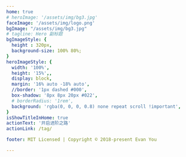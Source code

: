 ```yaml
---
home: true
# heroImage: '/assets/img/bg3.jpg'
faceImage: '/assets/img/logo.png'
bgImage: "/assets/img/bg3.jpg"
# tagline: Hero 副标题 
bgImageStyle: {
  height : 320px,
  background-size: 100% 80%;
}
heroImageStyle: {
  width: '100%',
  height: '15%',,
  display: block,
  margin: '16% auto -18% auto',
  //border: '1px dashed #000',
  box-shadow: '8px 8px 20px #022',
  # borderRadius: '1rem',
  background: 'rgba(0, 0, 0, 0.8) none repeat scroll !important',
}
isShowTitleInHome: true
actionText: '开启进阶之路'
actionLink: /tag/

footer: MIT Licensed | Copyright © 2018-present Evan You

---
```


<!-- <Clock/> -->
<!-- 
::: tip 昨天 今天 明天

问一问，人的一生能有几天 
算一算，人的一生不过三天 

跑过去的是昨天 
奔过来的是明天 
正在走的是今天 

不要忘记昨天 
认真计划明天 
好好把握今天 

但愿到了明天 
今天已成昨天 
而你依然在我身边 

春梦无痕，秋夜缠绵 
如歌岁月，似水流年 

但愿到了明天 
今天已成昨天 
而我依然在你心间

::: -->

<script> 
</script> 
<style> 
/* .home{
position: relative;
} */
.home .content__default:not(.custom) {
  max-width: 100% !important;
  margin: 0  !important;
  padding: 0 !important;
}
.home .hero h1 {
    display: none;
}
.home img {
   transform: scale(0.8,0.8) !important;
   transition: all 1s!important;
}
.home img:hover {
   transform: scale(1)!important;
   transition:all 2s !important;
}
/* 阻止描述冒泡 */
.home .hero .description{
    pointer-events: none;
    cursor: default;
    opacity: 0.6;
}
.home .feature p {
    color: #476582 !important;
}
.home .hero .description {
    color: #476582 !important;
}
.wrap {
    display: flex;
    justify-content: center;
    align-items: center;
    width: 100%;
    /* height: 200px; */
    min-height: 10vh;
    background: transparent none repeat scroll!important;
    position: fixed;
    top: -40%;
    left: -40%;
}
/* 
/* @media screen and (min-width: 960px){
  .clock {
    margin-top: 0% 
  }
} */ */

@media screen and (min-width: 720px) and  (max-width: 959px){
  .clock {
    margin-top: -50%
  }
}

@media screen and (min-width: 600px) and  (max-width: 719px){
  .clock {
    margin-top: 10% 
  }
}


@media screen and (min-width: 481px) and  (max-width:600px) {
  .clock {
    margin-top: -70%
  }
}



/* @media screen and (min-width: 481px) and (max-width: 959px) {} */

/* @media screen and (min-width: 960px) and (max-width: 1199px)  1100分辨率（大于960px，小于1199px） */

/* @media screen and (max-width: $MQMobile){
  .clock {
    margin-top: -35%
  }
} */

@media screen and (min-width: 440px) and (max-width: 480px)  {
  .wrap {
    transform: scale(0.6);
  }
   .clock {
    margin-top: -110%
  }
}

@media screen and (min-width: 400px) and (max-width: 440px)  {
   .wrap {
    transform: scale(0.6);
  }
  .clock {
  margin-top: -66%
  }
}

@media screen and (min-width: 360px) and (max-width: 400px)  {
  .wrap {
    transform: scale(0.5);
  }
  .clock {
  margin-top: -40%
  }
}

@media screen and (max-width: 360px){
  .wrap {
    /* top:-130%; */
    transform: scale(0.5);
  }
  .home img {    
    margin: 24% auto -6% auto !important;
  }
  .home .feature {
    width: 100%;
    text-align: center;
    color: rgb(71, 101, 130) !important;
    padding: 5px !important;
    margin: -12px;
    margin-left: 0px;
  }
  .clock {
    margin-top: -40%;
    background: rgba(0, 0, 255, 0) none repeat scroll !important;
    background-image: url() !important;
  }
}

.clock {
  transition: all 2s;
}
.wrap {
  transition: all 2s;
}
.clock:hover {
  transform: scale(0.55) !important;
  transition: all 2s;
}
.wrap:hover {
  transform: scale(1.15) !important;
  transition: all 2s;
}

.footer-wrapper>span:nth-child(1){
  background: red;
  width : 0;
  display: none;
}


</style>

  <comments />